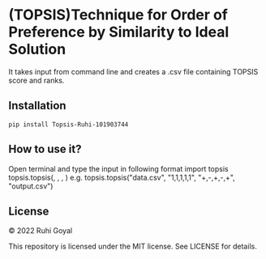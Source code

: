 # (TOPSIS)Technique for Order of Preference by Similarity to Ideal Solution 
It takes input from command line and creates a .csv file containing TOPSIS score and ranks.

## Installation
```pip install Topsis-Ruhi-101903744```

## How to use it?
Open terminal and type the input in following format
import topsis
topsis.topsis(<InputDataFile>, <Weights>, <Impacts>, <ResultFileName>)
e.g.
topsis.topsis("data.csv", "1,1,1,1,1", "+,-,+,-,+", "output.csv")

## License

© 2022 Ruhi Goyal

This repository is licensed under the MIT license. See LICENSE for details.
